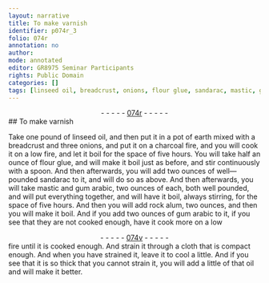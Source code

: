 ```yaml
---
layout: narrative
title: To make varnish
identifier: p074r_3
folio: 074r
annotation: no
author:
mode: annotated
editor: GR8975 Seminar Participants
rights: Public Domain
categories: []
tags: [linseed oil, breadcrust, onions, flour glue, sandarac, mastic, gum arabic, rock alum]
---
```


 <div class="folio" align="center">- - - - - <a href="http://gallica.bnf.fr/ark:/12148/btv1b10500001g/f153.image" target="_blank">074r</a> - - - - - </div> 
## To make varnish

 
Take one pound of <span class="material">linseed oil</span>, and then put it in a pot of earth mixed with a <span class="material">breadcrust</span> and three <span class="material">onions</span>, and put it on a charcoal fire, and you will cook it on a low fire, and let it boil for the space of five hours. You will take half an ounce of <span class="material">flour glue</span>, and will make it boil just as before, and stir continuously with a <span class="tool">spoon</span>. And then afterwards, you will add two ounces of well—pounded <span class="material">sandarac</span> to it, and will do so as above. And then afterwards, you will take <span class="material">mastic</span> and <span class="material">gum arabic</span>, two ounces of each, both well pounded, and will put everything together, and will have it boil, always stirring, for the space of five hours. And then you will add <span class="material">rock alum</span>, two ounces, and then you will make it boil. And if you add two ounces of <span class="material">gum arabic</span> to it, if you see that they are not cooked enough, have it cook more on a low
 <div class="folio" align="center">- - - - - <a href="http://gallica.bnf.fr/ark:/12148/btv1b10500001g/f154.image" target="_blank">074v</a> - - - - - </div> 
fire until it is cooked enough. And strain it through a <span class="tool">cloth</span> that is compact enough. And when you have strained it, leave it to cool a little. And if you see that it is so thick that you cannot strain it, you will add a little of that oil and will make it better.
 